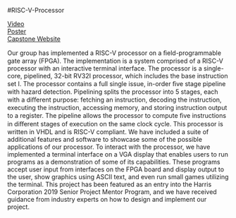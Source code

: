 #RISC-V-Processor

[Video](https://youtu.be/sSqb92B4rRg)  
[Poster](https://www.ece.rutgers.edu/sites/default/files/capstone/capstone2019/posters/S19-46-poster.pdf)  
[Capstone Website](https://www.ece.rutgers.edu/news/ece-capstone-design-2019)

Our group has implemented a RISC-V processor on a ﬁeld-programmable gate array (FPGA). The implementation is a system comprised of a RISC-V processor with an interactive terminal interface. The processor is a single-core, pipelined, 32-bit RV32I processor, which includes the base instruction set I. The processor contains a full single issue, in-order ﬁve stage pipeline with hazard detection. Pipelining splits the processor into 5 stages, each with a diﬀerent purpose: fetching an instruction, decoding the instruction, executing the instruction, accessing memory, and storing instruction output to a register. The pipeline allows the processor to compute ﬁve instructions in diﬀerent stages of execution on the same clock cycle. This processor is written in VHDL and is RISC-V compliant. We have included a suite of additional features and software to showcase some of the possible applications of our processor. To interact with the processor, we have implemented a terminal interface on a VGA display that enables users to run programs as a demonstration of some of its capabilities. These programs accept user input from interfaces on the FPGA board and display output to the user, show graphics using ASCII text, and even run small games utilizing the terminal. This project has been featured as an entry into the Harris Corporation 2019 Senior Project Mentor Program, and we have received guidance from industry experts on how to design and implement our project.